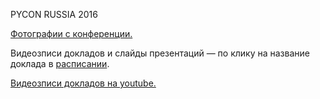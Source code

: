 PYCON RUSSIA 2016

[Фотографии с конференции.](https://fotki.yandex.ru/users/it-people-ekb/album/531218/)

Видеозписи докладов и слайды презентаций — по клику на название доклада в [расписании](http://pycon.ru/2017/program/schedule/).

[Видеозписи докладов на youtube.](https://www.youtube.com/playlist?list=PLRdS-n5seLRqszBqVDF342RMlCWgOTm6q)

